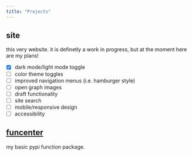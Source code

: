 ```yaml
---
title: "Projects"
---
```


## site
this very website. it is definetly a work in progress, but at the moment here are my plans!

- [x] dark mode/light mode toggle
- [ ] color theme toggles
- [ ] improved navigation menus (i.e. hamburger style)
- [ ] open graph images
- [ ] draft functionality
- [ ] site search
- [ ] mobile/responsive design
- [ ] accessibility

## [funcenter](/projects/funcenter)
my basic pypi function package.

